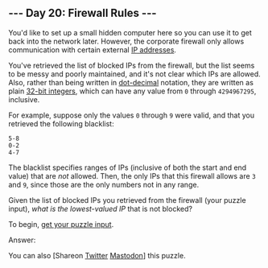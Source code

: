 \--- Day 20: Firewall Rules ---
----------

You'd like to set up a small hidden computer here so you can use it to get back into the network later. However, the corporate firewall only allows communication with certain external [IP addresses](https://en.wikipedia.org/wiki/IPv4#Addressing).

You've retrieved the list of blocked IPs from the firewall, but the list seems to be messy and poorly maintained, and it's not clear which IPs are allowed. Also, rather than being written in [dot-decimal](https://en.wikipedia.org/wiki/Dot-decimal_notation) notation, they are written as plain [32-bit integers](https://en.wikipedia.org/wiki/32-bit), which can have any value from `0` through `4294967295`, inclusive.

For example, suppose only the values `0` through `9` were valid, and that you retrieved the following blacklist:

```
5-8
0-2
4-7

```

The blacklist specifies ranges of IPs (inclusive of both the start and end value) that are *not* allowed. Then, the only IPs that this firewall allows are `3` and `9`, since those are the only numbers not in any range.

Given the list of blocked IPs you retrieved from the firewall (your puzzle input), *what is the lowest-valued IP* that is not blocked?

To begin, [get your puzzle input](20/input).

Answer:

You can also [Shareon [Twitter](https://twitter.com/intent/tweet?text=%22Firewall+Rules%22+%2D+Day+20+%2D+Advent+of+Code+2016&url=https%3A%2F%2Fadventofcode%2Ecom%2F2016%2Fday%2F20&related=ericwastl&hashtags=AdventOfCode) [Mastodon](javascript:void(0);)] this puzzle.